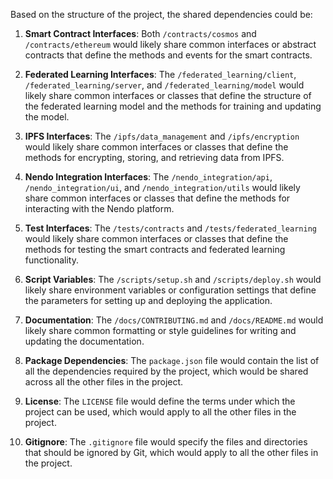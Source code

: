 Based on the structure of the project, the shared dependencies could be:

1. **Smart Contract Interfaces**: Both `/contracts/cosmos` and `/contracts/ethereum` would likely share common interfaces or abstract contracts that define the methods and events for the smart contracts.

2. **Federated Learning Interfaces**: The `/federated_learning/client`, `/federated_learning/server`, and `/federated_learning/model` would likely share common interfaces or classes that define the structure of the federated learning model and the methods for training and updating the model.

3. **IPFS Interfaces**: The `/ipfs/data_management` and `/ipfs/encryption` would likely share common interfaces or classes that define the methods for encrypting, storing, and retrieving data from IPFS.

4. **Nendo Integration Interfaces**: The `/nendo_integration/api`, `/nendo_integration/ui`, and `/nendo_integration/utils` would likely share common interfaces or classes that define the methods for interacting with the Nendo platform.

5. **Test Interfaces**: The `/tests/contracts` and `/tests/federated_learning` would likely share common interfaces or classes that define the methods for testing the smart contracts and federated learning functionality.

6. **Script Variables**: The `/scripts/setup.sh` and `/scripts/deploy.sh` would likely share environment variables or configuration settings that define the parameters for setting up and deploying the application.

7. **Documentation**: The `/docs/CONTRIBUTING.md` and `/docs/README.md` would likely share common formatting or style guidelines for writing and updating the documentation.

8. **Package Dependencies**: The `package.json` file would contain the list of all the dependencies required by the project, which would be shared across all the other files in the project.

9. **License**: The `LICENSE` file would define the terms under which the project can be used, which would apply to all the other files in the project.

10. **Gitignore**: The `.gitignore` file would specify the files and directories that should be ignored by Git, which would apply to all the other files in the project.
